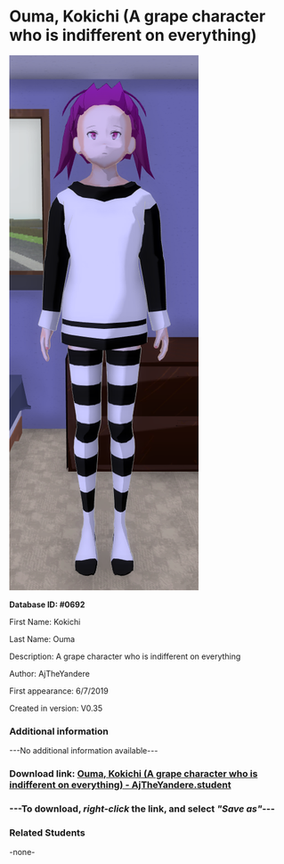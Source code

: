# Ouma, Kokichi (A grape character who is indifferent on everything)

<img src="../../Files/Images/Ouma, Kokichi (A grape character who is indifferent on everything).png" title="Ouma, Kokichi (A grape character who is indifferent on everything) - AjTheYandere">

**Database ID: #0692**

First Name: Kokichi

Last Name: Ouma

Description: A grape character who is indifferent on everything

Author: AjTheYandere

First appearance: 6/7/2019

Created in version: V0.35

### Additional information

---No additional information available---

### Download link: <a href="https://raw.githubusercontent.com/Arbiter1223/Daigaku-Gurashi-Custom-Students/master/Files/Student%20Files/Ouma%2C%20Kokichi%20(A%20grape%20character%20who%20is%20indifferent%20on%20everything)%20-%20AjTheYandere.student">Ouma, Kokichi (A grape character who is indifferent on everything) - AjTheYandere.student</a>

### ---**To download, _right-click_ the link, and select _"Save as"_**---

### Related Students

-none-
